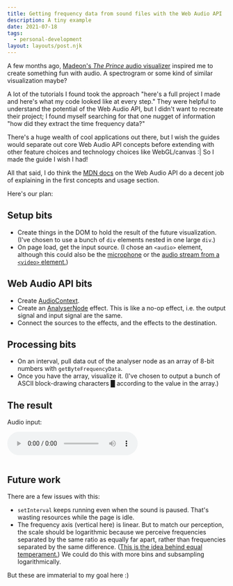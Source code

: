 ```yaml
---
title: Getting frequency data from sound files with the Web Audio API
description: A tiny example
date: 2021-07-18
tags:
  - personal-development
layout: layouts/post.njk
---
```


A few months ago, [Madeon's *The Prince* audio visualizer](https://www.youtube.com/watch?v=AOhFzDN3eMI) inspired me to create something fun with audio. A spectrogram or some kind of similar visualization maybe?

A lot of the tutorials I found took the approach "here's a full project I made and here's what my code looked like at every step." They were helpful to understand the potential of the Web Audio API, but I didn't want to recreate their project; I found myself searching for that one nugget of information "how did they extract the time frequency data?"

There's a huge wealth of cool applications out there, but I wish the guides would separate out core Web Audio API concepts before extending with other feature choices and technology choices like WebGL/canvas :| So I made the guide I wish I had!

All that said, I do think the [MDN docs](https://developer.mozilla.org/en-US/docs/Web/API/Web_Audio_API) on the Web Audio API do a decent job of explaining in the first concepts and usage section.

Here's our plan:

## Setup bits
* Create things in the DOM to hold the result of the future visualization. (I've chosen to use a bunch of `div` elements nested in one large `div`.)
* On page load, get the input source. (I chose an `<audio>` element, although this could also be the [microphone](https://calebgannon.com/2021/01/09/spectrogram-with-three-js-and-glsl-shaders/) or the [audio stream from a `<video>` element.](https://developer.mozilla.org/en-US/docs/Web/API/AudioContext/createMediaStreamSource#example))

## Web Audio API bits
* Create [AudioContext](https://developer.mozilla.org/en-US/docs/Web/API/AudioContext).
* Create an [AnalyserNode](https://developer.mozilla.org/en-US/docs/Web/API/AnalyserNode) effect. This is like a no-op effect, i.e. the output signal and input signal are the same.
* Connect the sources to the effects, and the effects to the destination.

## Processing bits
* On an interval, pull data out of the analyser node as an array of 8-bit numbers with `getByteFrequencyData`.
* Once you have the array, visualize it. (I've chosen to output a bunch of ASCII block-drawing characters █ according to the value in the array.)

## The result
<script src="/js/spectrogram.js"></script>

Audio input:

<audio controls src="/files/spectrogram-input.mp3"></audio>

<div id="spectrogram" style="font-family: monospace; font-size: 2pt; overflow-x: scroll"></div>

## Future work
There are a few issues with this:
* `setInterval` keeps running even when the sound is paused. That's wasting resources while the page is idle.
* The frequency axis (vertical here) is linear. But to match our perception, the scale should be logarithmic because we perceive frequencies separated by the same ratio as equally far apart, rather than frequencies separated by the same difference. ([This is the idea behind equal temperament.](https://en.wikipedia.org/wiki/Equal_temperament)) We could do this with more bins and subsampling logarithmically.

But these are immaterial to my goal here :)